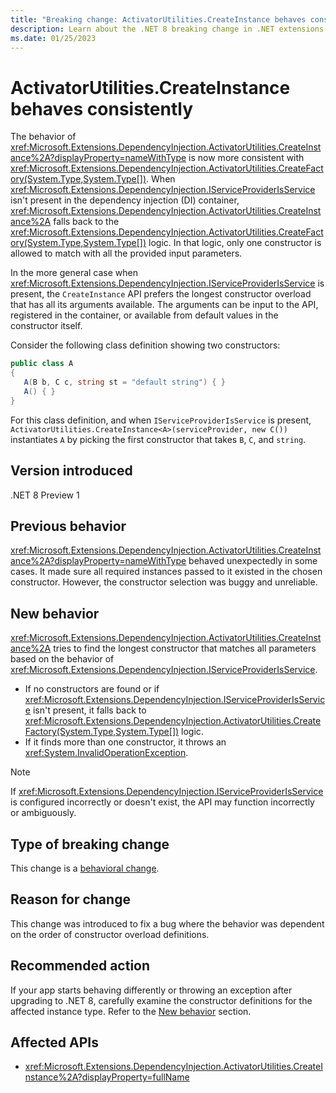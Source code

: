 ```yaml
---
title: "Breaking change: ActivatorUtilities.CreateInstance behaves consistently"
description: Learn about the .NET 8 breaking change in .NET extensions where ActivatorUtilities.CreateInstance behaves consistently regardless of the order of constructor overloads.
ms.date: 01/25/2023
---
```

# ActivatorUtilities.CreateInstance behaves consistently

The behavior of <xref:Microsoft.Extensions.DependencyInjection.ActivatorUtilities.CreateInstance%2A?displayProperty=nameWithType> is now more consistent with <xref:Microsoft.Extensions.DependencyInjection.ActivatorUtilities.CreateFactory(System.Type,System.Type[])>. When <xref:Microsoft.Extensions.DependencyInjection.IServiceProviderIsService> isn't present in the dependency injection (DI) container, <xref:Microsoft.Extensions.DependencyInjection.ActivatorUtilities.CreateInstance%2A> falls back to the <xref:Microsoft.Extensions.DependencyInjection.ActivatorUtilities.CreateFactory(System.Type,System.Type[])> logic. In that logic, only one constructor is allowed to match with all the provided input parameters.

In the more general case when <xref:Microsoft.Extensions.DependencyInjection.IServiceProviderIsService> is present, the `CreateInstance` API prefers the longest constructor overload that has all its arguments available. The arguments can be input to the API, registered in the container, or available from default values in the constructor itself.

Consider the following class definition showing two constructors:

```csharp
public class A
{
   A(B b, C c, string st = "default string") { }
   A() { }
}
```

For this class definition, and when `IServiceProviderIsService` is present, `ActivatorUtilities.CreateInstance<A>(serviceProvider, new C())` instantiates `A` by picking the first constructor that takes `B`, `C`, and `string`.

## Version introduced

.NET 8 Preview 1

## Previous behavior

<xref:Microsoft.Extensions.DependencyInjection.ActivatorUtilities.CreateInstance%2A?displayProperty=nameWithType> behaved unexpectedly in some cases. It made sure all required instances passed to it existed in the chosen constructor. However, the constructor selection was buggy and unreliable.

## New behavior

<xref:Microsoft.Extensions.DependencyInjection.ActivatorUtilities.CreateInstance%2A> tries to find the longest constructor that matches all parameters based on the behavior of <xref:Microsoft.Extensions.DependencyInjection.IServiceProviderIsService>.

- If no constructors are found or if <xref:Microsoft.Extensions.DependencyInjection.IServiceProviderIsService> isn't present, it falls back to <xref:Microsoft.Extensions.DependencyInjection.ActivatorUtilities.CreateFactory(System.Type,System.Type[])> logic.
- If it finds more than one constructor, it throws an <xref:System.InvalidOperationException>.

> [!NOTE]
> If <xref:Microsoft.Extensions.DependencyInjection.IServiceProviderIsService> is configured incorrectly or doesn't exist, the API may function incorrectly or ambiguously.

## Type of breaking change

This change is a [behavioral change](../../categories.md#behavioral-change).

## Reason for change

This change was introduced to fix a bug where the behavior was dependent on the order of constructor overload definitions.

## Recommended action

If your app starts behaving differently or throwing an exception after upgrading to .NET 8, carefully examine the constructor definitions for the affected instance type. Refer to the [New behavior](#new-behavior) section.

## Affected APIs

- <xref:Microsoft.Extensions.DependencyInjection.ActivatorUtilities.CreateInstance%2A?displayProperty=fullName>

